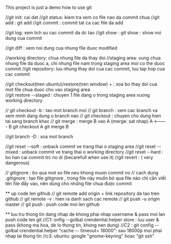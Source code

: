This project is just a demo how to use git

//git init: cai dat
//git status: kiem tra xem co file nao da commit chua
//git add : git add <filename> 
//git commit : commit tat ca cac file da add

//git log: xem lich su cac commit da dc tao
//git show : git show <id cua commit> : show noi dung cua commit

//git diff : xem noi dung cua nhung file duoc modified


//working directory: chua nhung file da thay doi
//staging area: vung chua nhung file da duoc a, chi nhung file nam trong staging area moi co the duoc commit
//git repository: luu nhung thay doi cua cac commit, luu tap hop cua cac commit


//git checkout(tren ubuntu)/restore(tren window) + <fileName> : xoa bo thay doi cua mot file chua duoc cho vao staging area  
//git  restore --staged <fileName> :  chuyen 1 file dang o trong staging area xuong working directory


// 	git checkout -b <branch name>: tao mot branch moi
// git branch : xem cac branch va xem minh dang dung o branch nao
//	git checkout <branch name>: chuyen cho dung hien tai sang branch khac
// git merge : merge B vao A (merge: sat nhap)
A <---- B
git checkout A
git merge B

//git branch -D <branch name> : xoa mot branch

//git reset --soft <id commit> : unback commit ve trang thai o staging area
//git reset --mixed <id commit>: unback commit ve trang thai o working directory 
//git reset --hard <id commit> : bo han cai commit trc no di (becarefull when use it)
//git revert <id commit > : ( very dangerous)

// gitignore : bo qua mot so file neu khong muon commit no
 // cach dung .gitignore : tạo file gitignore , trong file này muốn bỏ qua file nào chỉ cần viết tên file đấy vào, nên dùng cho những file chua được commit

** up code len github
// git remote add origin + link repository da tao tren github
// git remote -v : hien ra danh sach cac remote 
// git push -u origin master 
// git push : push code moi len github


** luu tru thong tin dang nhap de khong phai nhap username & pass moi lan push code len git
//C1: onfig --golbal crendential.helper store : luu user & pass (khong ma hoa, de lo thong tin, khong nen dung)
//C2 : git config --golbal crendential.helper "cache -- timeout= 18000": sau 18000p moi phai nhap lai thong tin
//c3: ubuntu: google "gnome-keyring" hoac "git ssh"